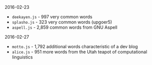 2016-02-23
* `deekayen.js` - 997 very common words
* `splasho.js` - 323 very common words (upgoer5)
* `aspell.js` - 2,859 common words from GNU Aspell

2016-02-27
* `motto.js` - 1,792 additional words characteristic of a dev blog
* `alice.js` - 951 more words from the Utah teapot of computational linguistics
